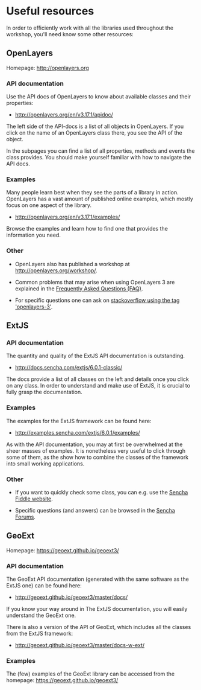 # Useful resources

In order to efficiently work with all the libraries used throughout the workshop, you'll need know some other resources:

## OpenLayers

Homepage: http://openlayers.org

### API documentation

Use the API docs of OpenLayers to know about available classes and their properties:

* http://openlayers.org/en/v3.17.1/apidoc/

The left side of the API-docs is a list of all objects in OpenLayers. If you click on the name of an OpenLayers class there, you see the API of the object.

In the subpages you can find a list of all properties, methods and events the class provides. You should make yourself familiar with how to navigate the API docs.

### Examples

Many people learn best when they see the parts of a library in action. OpenLayers has a vast amount of published online examples, which mostly focus on one aspect of the library.

* http://openlayers.org/en/v3.17.1/examples/

Browse the examples and learn how to find one that provides the information you need.

### Other

* OpenLayers also has published a workshop at http://openlayers.org/workshop/.

* Common problems that may arise when using OpenLayers 3 are explained in the [Frequently Asked Questions (FAQ)](http://openlayers.org/en/v3.13.1/doc/faq.html).

* For specific questions one can ask on [stackoverflow using the tag 'openlayers-3'](http://stackoverflow.com/questions/tagged/openlayers-3).

## ExtJS

### API documentation

The quantity and quality of the ExtJS API documentation is outstanding.

* http://docs.sencha.com/extjs/6.0.1-classic/

The docs provide a list of all classes on the left and details once you click on any class. In order to understand and make use of ExtJS, it is crucial to fully grasp the documentation.

### Examples

The examples for the ExtJS framework can be found here:

* http://examples.sencha.com/extjs/6.0.1/examples/

As with the API documentation, you may at first be overwhelmed at the sheer masses of examples. It is nonetheless very useful to click through some of them, as the show how to combine the classes of the framework into small working applications.

### Other

* If you want to quickly check some class, you can e.g. use the [Sencha Fiddle website](https://fiddle.sencha.com/#home).

* Specific questions (and answers) can be browsed in the [Sencha Forums](https://www.sencha.com/forum/).

## GeoExt

Homepage: https://geoext.github.io/geoext3/

### API documentation

The GeoExt API documentation (generated with the same software as the ExtJS one) can be found here:

* http://geoext.github.io/geoext3/master/docs/

If you know your way around in The ExtJS documentation, you will easily understand the GeoExt one.

There is also a version of the API of GeoExt, which includes all the classes from the ExtJS framework:

* http://geoext.github.io/geoext3/master/docs-w-ext/

### Examples

The (few) examples of the GeoExt library can be accessed from the homepage: https://geoext.github.io/geoext3/
